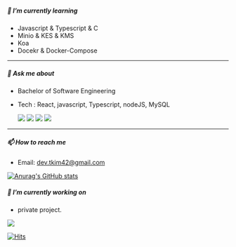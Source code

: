 ##### 🌱 I’m currently learning

- Javascript & Typescript & C
- Minio & KES & KMS
- Koa
- Docekr & Docker-Compose
<!-- 
[![Top Langs](https://github-readme-stats.vercel.app/api/top-langs/?username=kth2624&layout=compact&theme=radical)](https://github.com/kth2624/github-readme-stats)
- Algorithms with Javascript.

[![Solved.ac](http://mazassumnida.wtf/api/generate_badge?boj=phila1)](https://solved.ac/phila1)
- Refactoring method.
 -->
***

##### 💬 Ask me about

- Bachelor of Software Engineering
- Tech : React, javascript, Typescript, nodeJS, MySQL

    <img src="https://img.shields.io/badge/node.js-v14.15.1-green?logo=Node.js"/>
    <img src="https://img.shields.io/badge/JavaScript-deploy-F7DF1E?logo=JavaScript"/>
    <img src="https://img.shields.io/badge/Express-v4.17.3-green?style=flat&logo=Express&logoColor=white"/>
    <img src="https://img.shields.io/badge/MySQL-v8.0.28-4479A1?logo=MySQL">

***

##### 📫 How to reach me

- Email: dev.tkim42@gmail.com

[![Anurag's GitHub stats](https://github-readme-stats.vercel.app/api?username=kth2624&show_icons=true&theme=radical)](https://github.com/anuraghazra/github-readme-stats)

##### 🔭 I’m currently working on
- private project.
<!-- - [진행할 프로젝트](https://bubbly-bone-3ef.notion.site/Project-List-4dd52ba970134d778b3182a0c39a0ce7) -->

<a href="https://opgc.me/#/users/kth2624" target="_blank"><img src="https://api.opgc.me/githubs/users/kth2624/tag/?theme=basic" /></a>

[![Hits](https://hits.seeyoufarm.com/api/count/incr/badge.svg?url=https%3A%2F%2Fgithub.com%2Fkth2624&count_bg=%2379C83D&title_bg=%23555555&icon=&icon_color=%23E7E7E7&title=hits&edge_flat=false)](https://hits.seeyoufarm.com)
